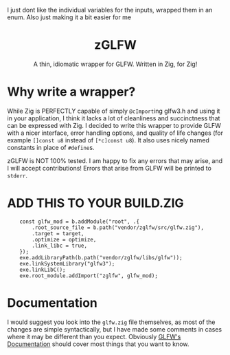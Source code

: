 I just dont like the individual variables for the inputs, wrapped them in an enum. Also just making it a bit easier for me

<h1 align="center">zGLFW</h1>
<p align="center">A thin, idiomatic wrapper for GLFW. Written in Zig, for Zig!</p>

# Why write a wrapper?
While Zig is PERFECTLY capable of simply `@cImport`ing glfw3.h and using it in your application, I think it lacks a lot of cleanliness and succinctness that can be expressed with Zig. I decided to write this wrapper to provide GLFW with a nicer interface, error handling options, and quality of life changes (for example `[]const u8` instead of `[*c]const u8`). It also uses nicely named constants in place of `#define`s.

zGLFW is NOT 100% tested. I am happy to fix any errors that may arise, and I will accept contributions! Errors that arise from GLFW will be printed to `stderr`.

# ADD THIS TO YOUR BUILD.ZIG

```zig
    const glfw_mod = b.addModule("root", .{
        .root_source_file = b.path("vendor/zglfw/src/glfw.zig"),
        .target = target,
        .optimize = optimize,
        .link_libc = true,
    });
    exe.addLibraryPath(b.path("vendor/zglfw/libs/glfw"));
    exe.linkSystemLibrary("glfw3");
    exe.linkLibC();
    exe.root_module.addImport("zglfw", glfw_mod);
```

# Documentation

I would suggest you look into the `glfw.zig` file themselves, as most of the changes are simple syntactically, but I have made some comments in cases where it may be different than you expect. Obviously [GLFW's Documentation](https://www.glfw.org/documentation.html) should cover most things that you want to know.
